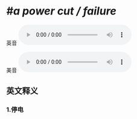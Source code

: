 # ***\#a power cut / failure*** 
英音
<audio src="./media/a power cut,a power failure1_AAC.aac" controls="controls"></audio>

美音
<audio src="./media/a power cut,a power failure2_AAC.aac" controls="controls"></audio>



  

英文释义
---
### 1.**停电**  


